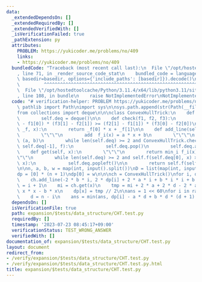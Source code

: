 ```yaml
---
data:
  _extendedDependsOn: []
  _extendedRequiredBy: []
  _extendedVerifiedWith: []
  _isVerificationFailed: true
  _pathExtension: py
  attributes:
    PROBLEM: https://yukicoder.me/problems/no/409
    links:
    - https://yukicoder.me/problems/no/409
  bundledCode: "Traceback (most recent call last):\n  File \"/opt/hostedtoolcache/Python/3.11.4/x64/lib/python3.11/site-packages/onlinejudge_verify/documentation/build.py\"\
    , line 71, in _render_source_code_stat\n    bundled_code = language.bundle(stat.path,\
    \ basedir=basedir, options={'include_paths': [basedir]}).decode()\n          \
    \         ^^^^^^^^^^^^^^^^^^^^^^^^^^^^^^^^^^^^^^^^^^^^^^^^^^^^^^^^^^^^^^^^^^^^^^^^^^^^^^^^^\n\
    \  File \"/opt/hostedtoolcache/Python/3.11.4/x64/lib/python3.11/site-packages/onlinejudge_verify/languages/python.py\"\
    , line 108, in bundle\n    raise NotImplementedError\nNotImplementedError\n"
  code: "# verification-helper: PROBLEM https://yukicoder.me/problems/no/409\nfrom\
    \ pathlib import Path\nimport sys\n\nsys.path.append(str(Path(__file__).resolve().parent.parent.parent.parent))\n\
    from collections import deque\n\n\nclass ConvexHullTrick:\n    def __init__(self):\n\
    \        self.deq = deque()\n\n    def check(f1, f2, f3):\n        return (f2[0]\
    \ - f1[0]) * (f3[1] - f2[1]) >= (f2[1] - f1[1]) * (f3[0] - f2[0])\n\n    def f(self,\
    \ _f, x):\n        return _f[0] * x + _f[1]\n\n    def add_line(self, a, b):\n\
    \        \"\"\"\n        add  f_i(x) = a * x + b\n        \"\"\"\n        f =\
    \ (a, b)\n        while len(self.deq) >= 2 and ConvexHullTrick.check(self.deq[-2],\
    \ self.deq[-1], f):\n            self.deq.pop()\n        self.deq.append(f)\n\n\
    \    def get(self, x):\n        \"\"\"\n        return min_i f_i(x)\n        \"\
    \"\"\n        while len(self.deq) >= 2 and self.f(self.deq[0], x) >= self.f(self.deq[1],\
    \ x):\n            self.deq.popleft()\n\n        return self.f(self.deq[0], x)\n\
    \n\nn, a, b, w = map(int, input().split())\nD = list(map(int, input().split()))\n\
    dp = [0] * (n + 1)\ndp[0] = w\n\n\nch = ConvexHullTrick()\nfor i, d in enumerate(D):\n\
    \    ch.add_line(-2 * b * i, 2 * dp[i] + 2 * a * i + b * i * i + b * i)\n    x\
    \ = i + 1\n    mi = ch.get(x)\n    tmp = mi + 2 * a + 2 * d - 2 * a * x + b *\
    \ x * x - b * x\n    dp[x] = tmp // 2\n\nans = 1 << 60\nfor i in range(n + 1):\n\
    \    d = n - i\n    ans = min(ans, dp[i] - a * d + b * d * (d + 1) // 2)\nprint(ans)\n"
  dependsOn: []
  isVerificationFile: true
  path: expansion/$tests/data_structure/CHT.test.py
  requiredBy: []
  timestamp: '2023-07-23 08:45:17+09:00'
  verificationStatus: TEST_WRONG_ANSWER
  verifiedWith: []
documentation_of: expansion/$tests/data_structure/CHT.test.py
layout: document
redirect_from:
- /verify/expansion/$tests/data_structure/CHT.test.py
- /verify/expansion/$tests/data_structure/CHT.test.py.html
title: expansion/$tests/data_structure/CHT.test.py
---
```


